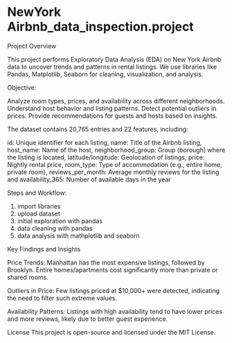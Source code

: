 # NewYork Airbnb_data_inspection.project

Project Overview

This project performs Exploratory Data Analysis (EDA) on New York Airbnb data to uncover trends and patterns in rental listings. We use libraries like Pandas, Matplotlib, Seaborn for cleaning, visualization, and analysis.

Objective:

Analyze room types, prices, and availability across different neighborhoods.
Understand host behavior and listing patterns.
Detect potential outliers in prices.
Provide recommendations for guests and hosts based on insights.

The dataset contains 20,765 entries and 22 features, including:

id: Unique identifier for each listing,
name: Title of the Airbnb listing,
host_name: Name of the host,
neighborhood_group: Group (borough) where the listing is located,
latitude/longitude: Geolocation of listings,
price: Nightly rental price,
room_type: Type of accommodation (e.g., entire home, private room),
reviews_per_month: Average monthly reviews for the listing and 
availability_365: Number of available days in the year

Steps and Workflow:
1) import libraries
2) upload dataset
3) initial exploration with pandas
4) data cleaning with pandas 
5) data analysis with mathplotlib and seaborn

Key Findings and Insights

Price Trends:
Manhattan has the most expensive listings, followed by Brooklyn.
Entire homes/apartments cost significantly more than private or shared rooms.

Outliers in Price:
Few listings priced at $10,000+ were detected, indicating the need to filter such extreme values.

Availability Patterns:
Listings with high availability tend to have lower prices and more reviews, likely due to better guest experience.

License
This project is open-source and licensed under the MIT License. 

